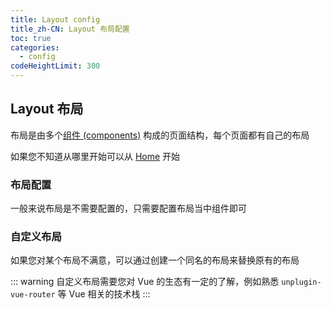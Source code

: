 ```yaml
---
title: Layout config
title_zh-CN: Layout 布局配置
toc: true
categories:
  - config
codeHeightLimit: 300
---
```


## Layout 布局

布局是由多个[组件 (components)](/config/components) 构成的页面结构，每个页面都有自己的布局

如果您不知道从哪里开始可以从 [Home](/layouts/home) 开始

### 布局配置

一般来说布局是不需要配置的，只需要配置布局当中组件即可

### 自定义布局

如果您对某个布局不满意，可以通过创建一个同名的布局来替换原有的布局

::: warning
自定义布局需要您对 Vue 的生态有一定的了解，例如熟悉 `unplugin-vue-router` 等 Vue 相关的技术栈
:::
